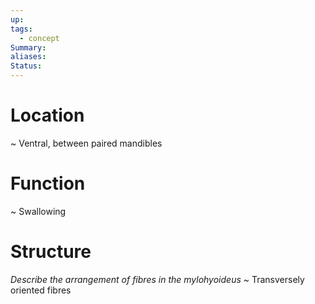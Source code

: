 ```yaml
---
up: 
tags:
  - concept
Summary: 
aliases: 
Status:
---
```

# Location
~
Ventral, between paired mandibles
<!--SR:!2025-03-14,4,272-->

# Function
~
Swallowing
<!--SR:!2025-03-14,4,270-->

# Structure
*Describe the arrangement of fibres in the mylohyoideus*
~
Transversely oriented fibres
<!--SR:!2025-03-13,3,250-->